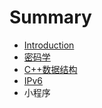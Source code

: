 # Summary

* [Introduction](README.md)
* [密码学](mi-ma-xue.md)
* [C++数据结构](cshu-ju-jie-gou.md)
* [IPv6](ipv.md)
* 小程序

